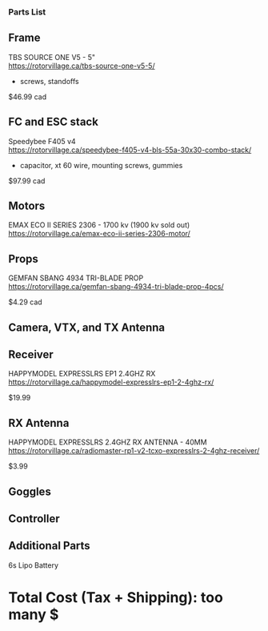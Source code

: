 ### Parts List
  
## Frame
TBS SOURCE ONE V5 - 5"  
https://rotorvillage.ca/tbs-source-one-v5-5/
- screws, standoffs
  
$46.99 cad
  
  
## FC and ESC stack
Speedybee F405 v4  
https://rotorvillage.ca/speedybee-f405-v4-bls-55a-30x30-combo-stack/
- capacitor, xt 60 wire, mounting screws, gummies
  
$97.99 cad
  
  
## Motors
EMAX ECO II SERIES 2306 - 1700 kv (1900 kv sold out)  
https://rotorvillage.ca/emax-eco-ii-series-2306-motor/


## Props
GEMFAN SBANG 4934 TRI-BLADE PROP  
https://rotorvillage.ca/gemfan-sbang-4934-tri-blade-prop-4pcs/
  
$4.29 cad

  
## Camera, VTX, and TX Antenna


## Receiver
HAPPYMODEL EXPRESSLRS EP1 2.4GHZ RX  
https://rotorvillage.ca/happymodel-expresslrs-ep1-2-4ghz-rx/
  
$19.99
  
  
## RX Antenna
HAPPYMODEL EXPRESSLRS 2.4GHZ RX ANTENNA - 40MM  
https://rotorvillage.ca/radiomaster-rp1-v2-tcxo-expresslrs-2-4ghz-receiver/
  
$3.99
  
  
## Goggles


## Controller


## Additional Parts
6s Lipo Battery



# Total Cost (Tax + Shipping): too many $
